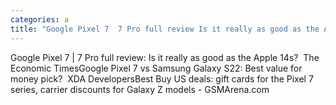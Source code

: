 ```yaml
---
categories: a
title: "Google Pixel 7  7 Pro full review Is it really as good as the Apple 14s  The Economic Times"
---
```

Google Pixel 7 | 7 Pro full review: Is it really as good as the Apple 14s?&nbsp;&nbsp;The Economic TimesGoogle Pixel 7 vs Samsung Galaxy S22: Best value for money pick?&nbsp;&nbsp;XDA DevelopersBest Buy US deals: gift cards for the Pixel 7 series, carrier discounts for Galaxy Z models - GSMArena.com